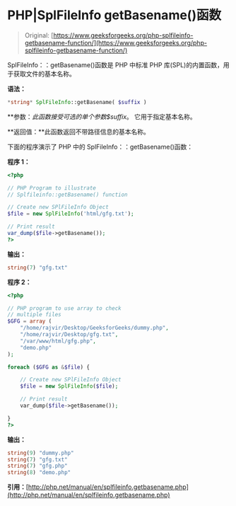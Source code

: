 # PHP|SplFileInfo getBasename()函数

> Original: [https://www.geeksforgeeks.org/php-splfileinfo-getbasename-function/](https://www.geeksforgeeks.org/php-splfileinfo-getbasename-function/)

SplFileInfo：：getBasename()函数是 PHP 中标准 PHP 库(SPL)的内置函数，用于获取文件的基本名称。

**语法：**

```php
*string* SplFileInfo::getBasename( $suffix )
```

**参数：**此函数接受可选的单个参数*$suffix*。 它用于指定基本名称。

**返回值：**此函数返回不带路径信息的基本名称。

下面的程序演示了 PHP 中的 SplFileInfo：：getBasename()函数：

**程序 1：**

```php
<?php

// PHP Program to illustrate 
// Splfileinfo::getBasename() function

// Create new SPlFileInfo Object
$file = new SplFileInfo('html/gfg.txt');

// Print result
var_dump($file->getBasename());
?>
```

**输出：**

```php
string(7) "gfg.txt"

```

**程序 2：**

```php
<?php

// PHP program to use array to check
// multiple files
$GFG = array (
    "/home/rajvir/Desktop/GeeksforGeeks/dummy.php",
    "/home/rajvir/Desktop/gfg.txt",
    "/var/www/html/gfg.php",
    "demo.php"
);

foreach ($GFG as &$file) {

    // Create new SPlFileInfo Object
    $file = new SplFileInfo($file);

    // Print result
    var_dump($file->getBasename());

}
?>
```

**输出：**

```php
string(9) "dummy.php"
string(7) "gfg.txt"
string(7) "gfg.php"
string(8) "demo.php"

```

**引用：**[http://php.net/manual/en/splfileinfo.getbasename.php](http://php.net/manual/en/splfileinfo.getbasename.php)